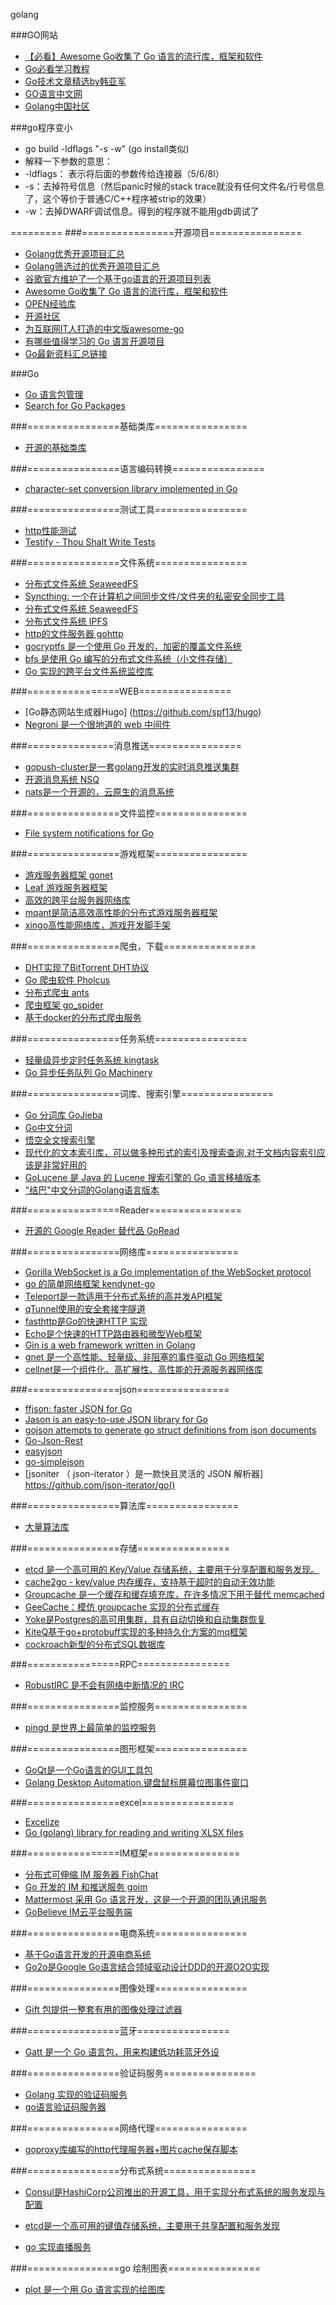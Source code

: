 golang

###GO网站
* [【必看】Awesome Go收集了 Go 语言的流行库，框架和软件](https://github.com/avelino/awesome-go)
* [Go必看学习教程](http://www.topgoer.com/)
* [Go技术文章精选by韩亚军](https://hanyajun.com/golang/go_article_2019/)
* [GO语言中文网](http://studygolang.com/)
* [Golang中国社区](http://www.golangtc.com/)

###go程序变小
* go build -ldflags "-s -w"  (go install类似)
* 解释一下参数的意思：
* -ldflags： 表示将后面的参数传给连接器（5/6/8l）
* -s：去掉符号信息（然后panic时候的stack trace就没有任何文件名/行号信息了，这个等价于普通C/C++程序被strip的效果）
* -w：去掉DWARF调试信息。得到的程序就不能用gdb调试了

=========
###================开源项目================
* [Golang优秀开源项目汇总](https://github.com/hackstoic/golang-open-source-projects/blob/master/golang-open-source-projects.md)
* [Golang筛选过的优秀开源项目汇总](https://github.com/hackstoic/golang-open-source-projects)
* [谷歌官方维护了一个基于go语言的开源项目列表](https://github.com/golang/go/wiki/Projects)
* [Awesome Go收集了 Go 语言的流行库，框架和软件](https://github.com/avelino/awesome-go)
* [OPEN经验库](http://www.open-open.com/lib/view/open1396063913278.html#Configuration_File_Parsers)
* [开源社区](http://www.oschina.net/project/lang/358/go)
* [为互联网IT人打造的中文版awesome-go](https://github.com/hackstoic/golang-open-source-projects)
* [有哪些值得学习的 Go 语言开源项目](https://www.zhihu.com/question/20801814)
* [Go最新资料汇总链接](https://github.com/ty4z2008/Qix/blob/master/golang.md)

###Go 
* [Go 语言包管理](https://gopm.io/)
* [Search for Go Packages](https://godoc.org/)

###================基础类库================
* [开源的基础类库](https://github.com/dropbox/godropbox)

###================语言编码转换================
* [character-set conversion library implemented in Go](https://github.com/axgle/mahonia)

###================测试工具================
* [http性能测试](https://github.com/rakyll/boom)
* [Testify - Thou Shalt Write Tests](https://github.com/stretchr/testify)

###================文件系统================
* [分布式文件系统 SeaweedFS](https://github.com/chrislusf/seaweedfs)
* [Syncthing: 一个在计算机之间同步文件/文件夹的私密安全同步工具](https://github.com/syncthing/syncthing)
* [分布式文件系统 SeaweedFS](https://github.com/chrislusf/seaweedfs)
* [分布式文件系统 IPFS](https://github.com/ipfs/go-ipfs)
* [http的文件服务器 gohttp](https://github.com/codeskyblue/gohttp)
* [gocryptfs 是一个使用 Go 开发的，加密的覆盖文件系统](https://github.com/rfjakob/gocryptfs)
* [bfs 是使用 Go 编写的分布式文件系统（小文件存储）](https://github.com/Terry-Mao/bfs)
* [Go 实现的跨平台文件系统监控库](https://github.com/fsnotify/fsnotify)

###================WEB================
* [Go静态网站生成器Hugo] (https://github.com/spf13/hugo)
* [Negroni 是一个很地道的 web 中间件](https://github.com/urfave/negroni)

###===============消息推送================
* [gopush-cluster是一套golang开发的实时消息推送集群](https://github.com/Terry-Mao/gopush-cluster)
* [开源消息系统 NSQ](https://github.com/nsqio/nsq)
* [nats是一个开源的，云原生的消息系统](https://github.com/nats-io/nats-server)

###================文件监控================
* [File system notifications for Go](https://github.com/howeyc/fsnotify)

###================游戏框架================
* [游戏服务器框架 gonet](http://gonet2.github.io/)
* [Leaf 游戏服务器框架](https://github.com/name5566/leaf)
* [高效的跨平台服务器网络库](https://github.com/davyxu/cellnet)
* [mqant是简洁高效高性能的分布式游戏服务器框架](https://github.com/liangdas/mqant)
* [xingo高性能网络库，游戏开发脚手架](https://github.com/viphxin/xingo)

###================爬虫，下载================
* [DHT实现了BitTorrent DHT协议](https://github.com/shiyanhui/dht)
* [Go 爬虫软件 Pholcus](https://github.com/henrylee2cn/pholcus)
* [分布式爬虫 ants](https://github.com/wcong/ants-go)
* [爬虫框架 go_spider](https://github.com/hu17889/go_spider)
* [基于docker的分布式爬虫服务](https://github.com/huichen/zerg)

###================任务系统================
* [轻量级异步定时任务系统 kingtask](https://github.com/kingsoft-wps/kingtask)
* [Go 异步任务队列 Go Machinery](https://github.com/RichardKnop/machinery)

###================词库、搜索引擎================
* [Go 分词库 GoJieba](https://github.com/yanyiwu/gojieba)
* [Go中文分词](https://github.com/huichen/sego)
* [悟空全文搜索引擎](https://github.com/huichen/wukong)
* [现代化的文本索引库，可以做多种形式的索引及搜索查询,对于文档内容索引应该是非常好用的](https://github.com/blevesearch/bleve)
* [GoLucene 是 Java 的 Lucene 搜索引擎的 Go 语言移植版本](https://github.com/balzaczyy/golucene)
* ["结巴"中文分词的Golang语言版本](https://github.com/yanyiwu/gojieba)

###================Reader================
* [开源的 Google Reader 替代品 GoRead](https://github.com/mjibson/goread)

###================网络库================
* [Gorilla WebSocket is a Go implementation of the WebSocket protocol](https://github.com/gorilla/websocket)
* [go 的简单网络框架 kendynet-go](https://github.com/sniperHW/kendynet)
* [Teleport是一款适用于分布式系统的高并发API框架](https://github.com/henrylee2cn/teleport)
* [qTunnel使用的安全套接字隧道](https://github.com/getqujing/qtunnel)
* [fasthttp是Go的快速HTTP 实现](https://github.com/valyala/fasthttp)
* [Echo是个快速的HTTP路由器和微型Web框架](https://github.com/labstack/echo)
* [Gin is a web framework written in Golang](https://github.com/gin-gonic/gin)
* [gnet 是一个高性能、轻量级、非阻塞的事件驱动 Go 网络框架](https://github.com/panjf2000/gnet)
* [cellnet是一个组件化、高扩展性、高性能的开源服务器网络库](https://github.com/davyxu/cellnet)

###================json================
* [ffjson: faster JSON for Go](https://github.com/pquerna/ffjson)
* [Jason is an easy-to-use JSON library for Go](https://github.com/antonholmquist/jason)
* [gojson attempts to generate go struct definitions from json documents](https://github.com/ChimeraCoder/gojson)
* [Go-Json-Rest](https://github.com/ant0ine/go-json-rest)
* [easyjson](https://github.com/mailru/easyjson)
* [go-simplejson](https://github.com/bitly/go-simplejson)
* [jsoniter （ json-iterator ）是一款快且灵活的 JSON 解析器] https://github.com/json-iterator/go()

###================算法库================
* [大量算法库](https://github.com/henrylee2cn/algorithm)

###================存储================
* [etcd 是一个高可用的 Key/Value 存储系统，主要用于分享配置和服务发现。](https://github.com/etcd-io/etcd)
* [cache2go - key/value 内存缓存，支持基于超时的自动无效功能](https://github.com/muesli/cache2go)
* [Groupcache 是一个缓存和缓存填充库，在许多情况下用于替代 memcached](https://github.com/golang/groupcache)
* [GeeCache：模仿 groupcache 实现的分布式缓存](https://geektutu.com/post/geecache.html)
* [Yoke是Postgres的高可用集群，具有自动切换和自动集群恢复](https://github.com/nanopack/yoke)
* [KiteQ基于go+protobuff实现的多种持久化方案的mq框架](https://github.com/blackbeans/kiteq)
* [cockroach新型的分布式SQL数据库](https://github.com/cockroachdb/cockroach)

###================RPC================
* [RobustIRC 是不会有网络中断情况的 IRC](https://github.com/robustirc/robustirc)

###================监控服务================
* [pingd 是世界上最简单的监控服务](https://github.com/pinggg/pingd)

###================图形框架================
* [GoQt是一个Go语言的GUI工具包](https://github.com/visualfc/goqt)
* [Golang Desktop Automation.键盘鼠标屏幕位图事件窗口](https://github.com/go-vgo/robotgo)

###================excel================
* [Excelize ](https://github.com/Luxurioust/excelize)
* [Go (golang) library for reading and writing XLSX files](https://github.com/tealeg/xlsx)

###================IM框架================
* [分布式可伸缩 IM 服务器 FishChat](https://github.com/oikomi/FishChatServer)
* [Go 开发的 IM 和推送服务 goim](https://github.com/Terry-Mao/goim)
* [Mattermost 采用 Go 语言开发，这是一个开源的团队通讯服务](https://github.com/mattermost/platform)
* [GoBelieve IM云平台服务端](https://github.com/GoBelieveIO/im_service)

###================电商系统================
* [基于Go语言开发的开源电商系统](https://github.com/qor/qor)
* [Go2o是Google Go语言结合领域驱动设计DDD的开源O2O实现](https://github.com/jsix/go2o)

###================图像处理================
* [Gift 包提供一整套有用的图像处理过滤器](https://github.com/disintegration/gift)

###================蓝牙================
* [Gatt 是一个 Go 语言包，用来构建低功耗蓝牙外设](https://github.com/paypal/gatt)

###================验证码服务================
* [Golang 实现的验证码服务](https://github.com/jianxinio/captcha)
* [go语言验证码服务器](https://github.com/hanguofeng/gocaptcha)

###================网络代理================
* [goproxy库编写的http代理服务器+图片cache保存脚本](https://github.com/elazarl/goproxy)

###================分布式系统================
* [Consul是HashiCorp公司推出的开源工具，用于实现分布式系统的服务发现与配置](https://github.com/hashicorp/consul)
* [etcd是一个高可用的键值存储系统，主要用于共享配置和服务发现](https://github.com/coreos/etcd)


* [go 实现直播服务](https://github.com/qieangel2013/livego)

###================go 绘制图表================
* [plot 是一个用 Go 语言实现的绘图库](https://github.com/gonum/plot)